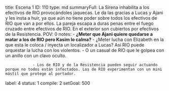 title:          Escena 1
ID:             110
type:           md
summaryFull:    La Sirena inhabilita a los efectivos de RIO provocándoles jaquecas. Le da las gracias a Lucas y Ajani y les insta a huir, ya que aún no tiene poder sobre todos los efectivos de RIO que van a por ellos. La pareja escapa a duras penas entre el fuego cruzado entre efectivos de RIO. En el exterior son cubiertos por efectivos de la Resistencia.
POV:            0
notes:          - **¿Meter que Ajani quiere quedarse a matar a los de RIO pero Kasim lo calma?**
                - ¿Meter lucha con Elizabeth en la que esta le coloca / inyecta un localizador a Lucas? Así RIO puede orquestar la lucha con los violentos.
                	- O un casual de RIO que le golpea con un anillo con un clavo oculto.
                
                - Los de RIO y de la Resistencia pueden seguir actuando porque no todos están infectados. Los de RIO experimentan con un mini mástil que protege al portador.
label:          4
status:         1
compile:        2
setGoal:        500


